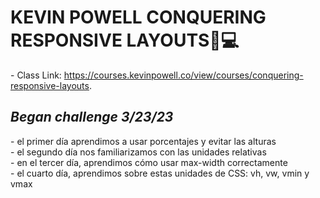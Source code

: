 # KEVIN POWELL CONQUERING RESPONSIVE LAYOUTS🎨💻
\- Class Link: https://courses.kevinpowell.co/view/courses/conquering-responsive-layouts.  

## *Began challenge 3/23/23*  
\- el primer día aprendimos a usar porcentajes y evitar las alturas  
\- el segundo día nos familiarizamos con las unidades relativas  
\- en el tercer día, aprendimos cómo usar max-width correctamente      
\- el cuarto día, aprendimos sobre estas unidades de CSS: vh, vw, vmin y vmax

